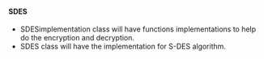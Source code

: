 #### SDES 

* SDESimplementation class will have functions implementations to help do the encryption and decryption. 
* SDES class will have the implementation for S-DES algorithm. 
    
